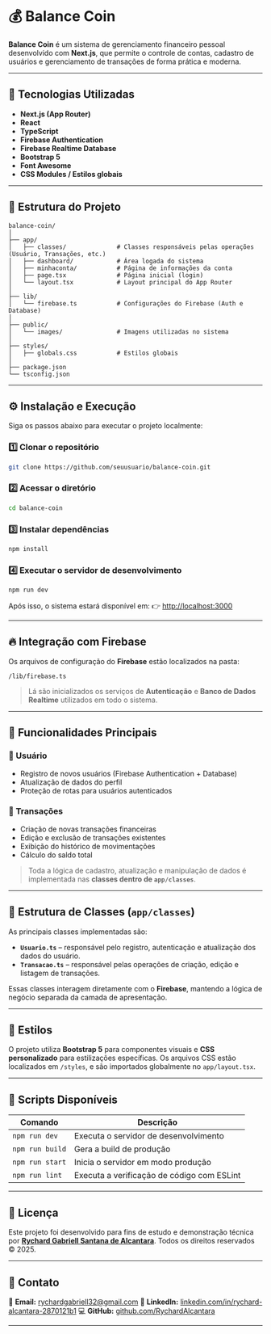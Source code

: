 # 💰 Balance Coin

**Balance Coin** é um sistema de gerenciamento financeiro pessoal desenvolvido com **Next.js**, que permite o controle de contas, cadastro de usuários e gerenciamento de transações de forma prática e moderna.

---

## 🚀 Tecnologias Utilizadas

* **Next.js (App Router)**
* **React**
* **TypeScript**
* **Firebase Authentication**
* **Firebase Realtime Database**
* **Bootstrap 5**
* **Font Awesome**
* **CSS Modules / Estilos globais**

---

## 📂 Estrutura do Projeto

```
balance-coin/
│
├── app/
│   ├── classes/              # Classes responsáveis pelas operações (Usuário, Transações, etc.)
│   ├── dashboard/            # Área logada do sistema
│   ├── minhaconta/           # Página de informações da conta
│   ├── page.tsx              # Página inicial (login)
│   └── layout.tsx            # Layout principal do App Router
│
├── lib/
│   └── firebase.ts           # Configurações do Firebase (Auth e Database)
│
├── public/
│   └── images/               # Imagens utilizadas no sistema
│
├── styles/
│   ├── globals.css           # Estilos globais
│
├── package.json
└── tsconfig.json
```

---

## ⚙️ Instalação e Execução

Siga os passos abaixo para executar o projeto localmente:

### 1️⃣ Clonar o repositório

```bash
git clone https://github.com/seuusuario/balance-coin.git
```

### 2️⃣ Acessar o diretório

```bash
cd balance-coin
```

### 3️⃣ Instalar dependências

```bash
npm install
```

### 4️⃣ Executar o servidor de desenvolvimento

```bash
npm run dev
```

Após isso, o sistema estará disponível em:
👉 [http://localhost:3000](http://localhost:3000)

---

## 🔥 Integração com Firebase

Os arquivos de configuração do **Firebase** estão localizados na pasta:

```
/lib/firebase.ts
```

> Lá são inicializados os serviços de **Autenticação** e **Banco de Dados Realtime** utilizados em todo o sistema.

---

## 🧩 Funcionalidades Principais

### 👤 Usuário

* Registro de novos usuários (Firebase Authentication + Database)
* Atualização de dados do perfil
* Proteção de rotas para usuários autenticados

### 💸 Transações

* Criação de novas transações financeiras
* Edição e exclusão de transações existentes
* Exibição do histórico de movimentações
* Cálculo do saldo total

> Toda a lógica de cadastro, atualização e manipulação de dados é implementada nas **classes dentro de `app/classes`**.

---

## 🧠 Estrutura de Classes (`app/classes`)

As principais classes implementadas são:

* **`Usuario.ts`** – responsável pelo registro, autenticação e atualização dos dados do usuário.
* **`Transacao.ts`** – responsável pelas operações de criação, edição e listagem de transações.

Essas classes interagem diretamente com o **Firebase**, mantendo a lógica de negócio separada da camada de apresentação.

---

## 🎨 Estilos

O projeto utiliza **Bootstrap 5** para componentes visuais e **CSS personalizado** para estilizações específicas.
Os arquivos CSS estão localizados em `/styles`, e são importados globalmente no `app/layout.tsx`.

---

## 🧪 Scripts Disponíveis

| Comando         | Descrição                                  |
| --------------- | ------------------------------------------ |
| `npm run dev`   | Executa o servidor de desenvolvimento      |
| `npm run build` | Gera a build de produção                   |
| `npm run start` | Inicia o servidor em modo produção         |
| `npm run lint`  | Executa a verificação de código com ESLint |

---

## 🧾 Licença

Este projeto foi desenvolvido para fins de estudo e demonstração técnica por [**Rychard Gabriell Santana de Alcantara**](https://www.linkedin.com/in/rychard-alcantara-2870121b1/).
Todos os direitos reservados © 2025.

---

## 💬 Contato

📧 **Email:** [rychardgabriell32@gmail.com](mailto:rychardgabriell32@gmail.com)
💼 **LinkedIn:** [linkedin.com/in/rychard-alcantara-2870121b1](https://www.linkedin.com/in/rychard-alcantara-2870121b1)
💻 **GitHub:** [github.com/RychardAlcantara](https://github.com/RychardAlcantara)

---
